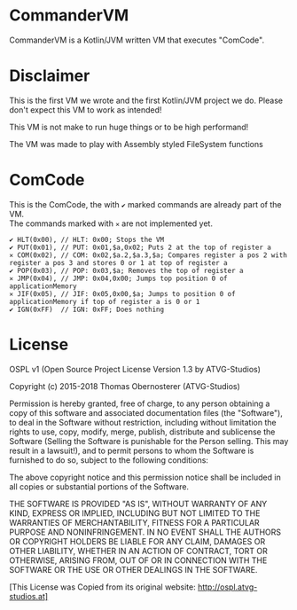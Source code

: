 # CommanderVM
CommanderVM is a Kotlin/JVM written VM that executes "ComCode".

# Disclaimer
This is the first VM we wrote and the first Kotlin/JVM project we do.
Please don't expect this VM to work as intended!

This VM is not make to run huge things or to be high performand!

The VM was made to play with Assembly styled FileSystem functions

# ComCode

This is the ComCode, the with `✔` marked commands are already part of the VM.  
The commands marked with `✕` are not implemented yet.

```
✔ HLT(0x00), // HLT: 0x00; Stops the VM
✔ PUT(0x01), // PUT: 0x01,$a,0x02; Puts 2 at the top of register a
✕ COM(0x02), // COM: 0x02,$a.2,$a.3,$a; Compares register a pos 2 with register a pos 3 and stores 0 or 1 at top of register a
✔ POP(0x03), // POP: 0x03,$a; Removes the top of register a
✕ JMP(0x04), // JMP: 0x04,0x00; Jumps top position 0 of applicationMemory
✕ JIF(0x05), // JIF: 0x05,0x00,$a; Jumps to position 0 of applicationMemory if top of register a is 0 or 1
✔ IGN(0xFF)  // IGN: 0xFF; Does nothing
```

# License
OSPL v1 (Open Source Project License Version 1.3 by ATVG-Studios)

Copyright (c) 2015-2018 Thomas Obernosterer (ATVG-Studios)

Permission is hereby granted, free of charge, to any person
obtaining a copy of this software and associated documentation
files (the "Software"), to deal in the Software without restriction,
including without limitation the rights to use, copy, modify, merge, publish,
distribute and sublicense the Software
(Selling the Software is punishable for the Person selling. This may result in a lawsuit!),
and to permit persons to whom the
Software is furnished to do so, subject to the following conditions:

The above copyright notice and this permission notice shall be included in all
copies or substantial portions of the Software.

THE SOFTWARE IS PROVIDED "AS IS", WITHOUT WARRANTY OF ANY KIND, EXPRESS OR
IMPLIED, INCLUDING BUT NOT LIMITED TO THE WARRANTIES OF MERCHANTABILITY,
FITNESS FOR A PARTICULAR PURPOSE AND NONINFRINGEMENT. IN NO EVENT SHALL THE
AUTHORS OR COPYRIGHT HOLDERS BE LIABLE FOR ANY CLAIM, DAMAGES OR OTHER
LIABILITY, WHETHER IN AN ACTION OF CONTRACT, TORT OR OTHERWISE, ARISING FROM,
OUT OF OR IN CONNECTION WITH THE SOFTWARE OR THE USE OR OTHER DEALINGS IN THE
SOFTWARE.

[This License was Copied from its original website: http://ospl.atvg-studios.at]
